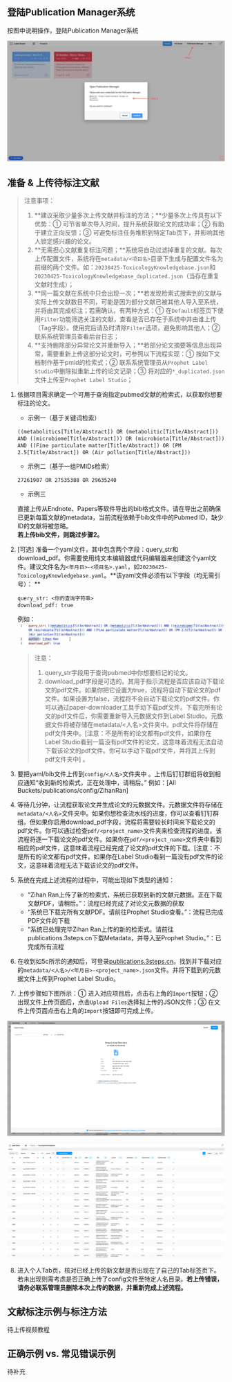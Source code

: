 ## 登陆Publication Manager系统

按图中说明操作，登陆Publication Manager系统

![publication-manager](./assets/paper-downloader/figure01.png)

## 准备 & 上传待标注文献

> 注意事项：
> 1. **建议采取少量多次上传文献并标注的方法；**少量多次上传具有以下优势：① 可节省单次导入时间，提升系统获取论文的成功率；② 有助于建立正向反馈；③ 可避免标注任务堆积到特定Tab页下，并影响其他人锁定感兴趣的论文。
> 2. **无需担心文献重复标注问题；**系统将自动过滤掉重复的文献。每次上传配置文件，系统将在`metadata/<项目名>`目录下生成与配置文件名为前缀的两个文件。如：`20230425-ToxicologyKnowledgebase.json`和`20230425-ToxicologyKnowledgebase_duplicated.json`（当存在重复文献时生成）；
> 3. **同一篇文献在系统中只会出现一次；**若发现检索式搜索到的文献与实际上传文献数目不同，可能是因为部分文献已被其他人导入至系统，并将由其完成标注；若需确认，有两种方式：① 在`Default`标签页下使用`Filter`功能筛选关注的文献，查看是否已存在于系统中并由谁上传（Tag字段）。使用完后请及时清除`Filter`选项，避免影响其他人；② 联系系统管理员查看后台日志；
> 4. **支持删除部分异常论文并重新导入；**若部分论文摘要等信息出现异常，需要重新上传这部分论文时，可参照以下流程实现：① 按如下文档制作基于pmid的检索式；② 联系系统管理员从`Prophet Label Studio`中删除拟重新上传的论文记录；③ 将对应的`*_duplicated.json`文件上传至`Prophet Label Studio`；

1. 依据项目需求确定一个可用于查询指定pubmed文献的检索式，以获取你想要标注的论文。
   
   - 示例一（基于关键词检索）

    ```
    ((metabolitics[Title/Abstract]) OR (metabolitic[Title/Abstract])) AND ((microbiome[Title/Abstract])) OR (microbiota[Title/Abstract])) AND ((Fine particulate matter[Title/Abstract]) OR (PM 2.5[Title/Abstract]) OR (Air pollution[Title/Abstract]))
    ```

   - 示例二（基于一组PMIDs检索）
  
    ```
    27261907 OR 27535388 OR 29635240
    ```

   - 示例三

    直接上传从Endnote、Papers等软件导出的bib格式文件。请在导出之前确保已更新每篇文献的metadata，当前流程依赖于bib文件中的Pubmed ID，缺少ID的文献将被忽略。<br />**若上传bib文件，则跳过步骤2。**

2. [可选] 准备一个yaml文件，其中包含两个字段：query_str和download_pdf。你需要使用纯文本编辑器或代码编辑器来创建这个yaml文件。建议文件名为`<年月日>-<项目名>.yaml`，如`20230425-ToxicologyKnowledgebase.yaml`。**该yaml文件必须有以下字段（均无需引号）： **
   
    ```
    query_str: <你的查询字符串>
    download_pdf: true
    ```
    
    例如：<br />![publication-manager](./assets/paper-downloader/figure02.png)

    > 注意：
    > 1. query_str字段用于查询pubmed中你想要标记的论文。
    > 2. download_pdf字段是可选的。其用于指示流程是否应该自动下载论文的pdf文件。如果你把它设置为true，流程将自动下载论文的pdf文件。如果设置为false，流程将不会自动下载论文的pdf文件。你可以通过paper-downloader工具手动下载pdf文件。下载完所有论文的pdf文件后，你需要重新导入元数据文件到Label Studio。元数据文件将被存储在metadata/<人名>文件夹中。pdf文件将存储在pdf文件夹中。[注意：不是所有的论文都有pdf文件，如果你在Label Studio看到一篇没有pdf文件的论文，这意味着流程无法自动下载该论文的pdf文件。你可以手动下载pdf文件，并将其上传到pdf文件夹中] 。

3. 要把yaml/bib文件上传到`config/<人名>`文件夹中 。上传后钉钉群组将收到相应通知“收到新的检索式，正在处理中，请稍后。”  例如：[All Buckets/publications/config/ZihanRan] 

4. 等待几分钟，让流程获取论文并生成论文的元数据文件。元数据文件将存储在`metadata/<人名>`文件夹中。如果你想检查流水线的进度，你可以查看钉钉群组。但如果你启用download_pdf字段，流程将需要较长时间来下载论文的pdf文件。你可以通过检查`pdf/<project_name>`文件夹来检查流程的进度。该流程将逐一下载论文的pdf文件。如果你在`pdf/<project_name>`文件夹中看到相应的pdf文件，这意味着流程已经完成了论文的pdf文件的下载。[注意：不是所有的论文都有pdf文件，如果你在Label Studio看到一篇没有pdf文件的论文，这意味着流程无法下载该论文的pdf文件。
   
5. 系统在完成上述流程的过程中，可能出现如下类型的通知：
   
   - “Zihan Ran上传了新的检索式，系统已获取到新的文献元数据。正在下载文献PDF，请稍后。”：流程已经完成了对论文元数据的获取
   - “系统已下载完所有文献PDF。请前往Prophet Studio查看。”：流程已完成PDF文件的下载
   - “系统已处理完毕Zihan Ran上传的新的检索式。请前往publications.3steps.cn下载Metadata，并导入至Prophet Studio。”：已完成所有流程

6. 在收到如5c所示的通知后，可登录[publications.3steps.cn](https://publications.3steps.cn)。找到并下载对应的`metadata/<人名>/<年月日>-<project_name>.json`文件。并将下载到的元数据文件上传到Prophet Label Studio。
   
7. 上传步骤如下图所示：① 进入对应项目后，点击右上角的`Import`按钮；② 出现文件上传页面后，点击`Upload Files`选择拟上传的JSON文件；③ 在文件上传页面点击右上角的`Import`按钮即可完成上传。

![figure03](./assets/paper-downloader/figure03.png)

![figure04](./assets/paper-downloader/figure04.png)

8. 进入个人Tab页，核对已经上传的新文献是否出现在了自己的Tab标签页下。若未出现则需考虑是否正确上传了config文件至特定人名目录。**若上传错误，请务必联系管理员删除本次上传的数据，并重新完成上述流程。**

## 文献标注示例与标注方法
待上传视频教程


## 正确示例 vs. 常见错误示例
待补充

